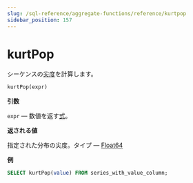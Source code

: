 ```yaml
---
slug: /sql-reference/aggregate-functions/reference/kurtpop
sidebar_position: 157
---
```


# kurtPop

シーケンスの[尖度](https://en.wikipedia.org/wiki/Kurtosis)を計算します。

``` sql
kurtPop(expr)
```

**引数**

`expr` — 数値を返す[式](../../../sql-reference/syntax.md#syntax-expressions)。

**返される値**

指定された分布の尖度。タイプ — [Float64](../../../sql-reference/data-types/float.md)

**例**

``` sql
SELECT kurtPop(value) FROM series_with_value_column;
```
